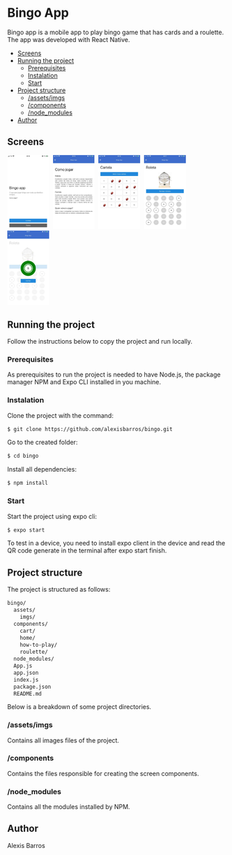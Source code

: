 # Bingo App

Bingo app is a mobile app to play bingo game that has cards and a roulette. The app was developed with React Native.

- [Screens](#screens)
- [Running the project](#running-the-project)
  - [Prerequisites](#prerequisites)
  - [Instalation](#instalation)
  - [Start](#start)
- [Project structure](#project-structure)
  - [/assets/imgs](#assets-imgs)
  - [/components](#components)
  - [/node_modules](#node_modules)
- [Author](#author)

## Screens

<img alt='Login' src="./assets/img/screens/screen_login.jpeg" width="19%" style="margin-right: 1%;">

<img alt='How To' src="./assets/img/screens/screen_howto.jpeg" width="19%" style="margin-right: 1%;">

<img alt='Card' src="./assets/img/screens/screen_card.jpeg" width="19%" style="margin-right: 1%;">

<img alt='Roulette' src="./assets/img/screens/screen_roulette.jpeg" width="19%" style="margin-right: 1%;">

<img alt='Number drawn' src="./assets/img/screens/screen_numberdrawn.jpeg" width="19%" style="margin-right: 1%;">

## Running the project

Follow the instructions below to copy the project and run locally.

### Prerequisites

As prerequisites to run the project is needed to have Node.js, the package manager NPM and Expo CLI installed in you machine.

### Instalation

Clone the project with the command:

```sh
$ git clone https://github.com/alexisbarros/bingo.git
```

Go to the created folder:

```sh
$ cd bingo
```

Install all dependencies:

```sh
$ npm install
```

### Start

Start the project using expo cli:

```sh
$ expo start
```

To test in a device, you need to install expo client in the device and read the QR code generate in the terminal after expo start finish.

## Project structure

The project is structured as follows:

```
bingo/
  assets/
    imgs/
  components/
    cart/
    home/
    how-to-play/
    roulette/
  node_modules/
  App.js
  app.json
  index.js
  package.json
  README.md
```

Below is a breakdown of some project directories.

### /assets/imgs

Contains all images files of the project.

### /components

Contains the files responsible for creating the screen components.

### /node_modules

Contains all the modules installed by NPM.

## Author

Alexis Barros
